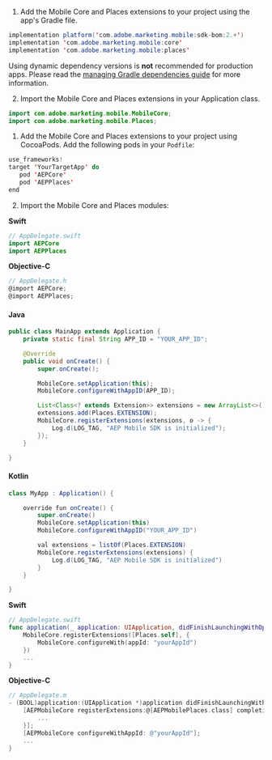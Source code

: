 <Variant platform="android" task="download" repeat="5"/>

1. Add the Mobile Core and Places extensions to your project using the app's Gradle file.

```java
implementation platform('com.adobe.marketing.mobile:sdk-bom:2.+')
implementation 'com.adobe.marketing.mobile:core'
implementation 'com.adobe.marketing.mobile:places'
```

<InlineNestedAlert variant="warning" header="false" iconPosition="left">

Using dynamic dependency versions is **not** recommended for production apps. Please read the [managing Gradle dependencies guide](../../manage-gradle-dependencies.md) for more information.

</InlineNestedAlert>

2. Import the Mobile Core and Places extensions in your Application class.

```java
import com.adobe.marketing.mobile.MobileCore;
import com.adobe.marketing.mobile.Places;
```

<Variant platform="ios" task="download" repeat="7"/>

1. Add the Mobile Core and Places extensions to your project using CocoaPods. Add the following pods in your `Podfile`:

```swift
use_frameworks!
target 'YourTargetApp' do
   pod 'AEPCore'
   pod 'AEPPlaces'       
end
```

2. Import the Mobile Core and Places modules:

**Swift**

```swift
// AppDelegate.swift
import AEPCore
import AEPPlaces
```

**Objective-C**

```objectivec
// AppDelegate.h
@import AEPCore;
@import AEPPlaces;
```

<Variant platform="android" task="register" repeat="4"/>

#### Java

```java
public class MainApp extends Application {
    private static final String APP_ID = "YOUR_APP_ID";

    @Override
    public void onCreate() {
        super.onCreate();

        MobileCore.setApplication(this);
        MobileCore.configureWithAppID(APP_ID);

        List<Class<? extends Extension>> extensions = new ArrayList<>();
        extensions.add(Places.EXTENSION);
        MobileCore.registerExtensions(extensions, o -> {
            Log.d(LOG_TAG, "AEP Mobile SDK is initialized");
        });
    }

}
```

#### Kotlin

```java
class MyApp : Application() {

    override fun onCreate() {
        super.onCreate()
        MobileCore.setApplication(this)
        MobileCore.configureWithAppID("YOUR_APP_ID")

        val extensions = listOf(Places.EXTENSION)
        MobileCore.registerExtensions(extensions) {
            Log.d(LOG_TAG, "AEP Mobile SDK is initialized")
        }
    }

}
```

<Variant platform="ios" task="register" repeat="4"/>

**Swift**

```swift
// AppDelegate.swift
func application(_ application: UIApplication, didFinishLaunchingWithOptions launchOptions: [UIApplication.LaunchOptionsKey: Any]?) -> Bool {
    MobileCore.registerExtensions([Places.self], {
        MobileCore.configureWith(appId: "yourAppId")
    })
    ...
}
```

**Objective-C**

```objectivec
// AppDelegate.m
- (BOOL)application:(UIApplication *)application didFinishLaunchingWithOptions:(NSDictionary *)launchOptions {
    [AEPMobileCore registerExtensions:@[AEPMobilePlaces.class] completion:^{
        ...
    }];
    [AEPMobileCore configureWithAppId: @"yourAppId"];
    ...
}
```
